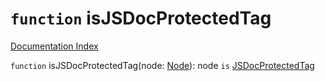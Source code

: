 # `function` isJSDocProtectedTag

[Documentation Index](../README.md)

`function` isJSDocProtectedTag(node: [Node](../interface.Node/README.md)): node `is` [JSDocProtectedTag](../interface.JSDocProtectedTag/README.md)

